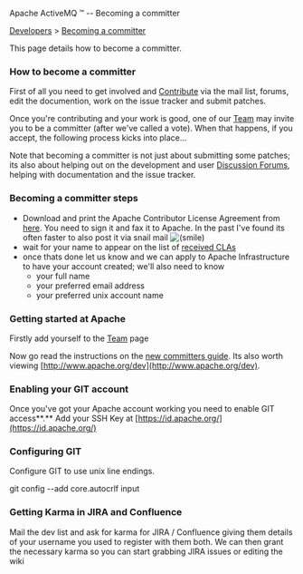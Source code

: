 Apache ActiveMQ ™ -- Becoming a committer 

[Developers](developers.html) > [Becoming a committer](becoming-a-committer.html)


This page details how to become a committer.

### How to become a committer

First of all you need to get involved and [Contribute](contributing.html) via the mail list, forums, edit the documention, work on the issue tracker and submit patches.

Once you're contributing and your work is good, one of our [Team](team.html) may invite you to be a committer (after we've called a vote). When that happens, if you accept, the following process kicks into place...

Note that becoming a committer is not just about submitting some patches; its also about helping out on the development and user [Discussion Forums](discussion-forums.html), helping with documentation and the issue tracker.

### Becoming a committer steps

*   Download and print the Apache Contributor License Agreement from [here](http://www.apache.org/dev/new-committers-guide.html). You need to sign it and fax it to Apache. In the past I've found its often faster to also post it via snail mail ![(smile)](https://cwiki.apache.org/confluence/s/en_GB/5997/6f42626d00e36f53fe51440403446ca61552e2a2.1/_/images/icons/emoticons/smile.png)
*   wait for your name to appear on the list of [received CLAs](http://people.apache.org/~jim/committers.html#unlistedclas)
*   once thats done let us know and we can apply to Apache Infrastructure to have your account created; we'll also need to know
    *   your full name
    *   your preferred email address
    *   your preferred unix account name

### Getting started at Apache

Firstly add yourself to the [Team](team.html) page

Now go read the instructions on the [new committers guide](http://www.apache.org/dev/new-committers-guide.html). Its also worth viewing [http://www.apache.org/dev](http://www.apache.org/dev).

### Enabling your GIT account

Once you've got your Apache account working you need to enable GIT access**.** Add your SSH Key at [https://id.apache.org/](https://id.apache.org/)

### Configuring GIT

Configure GIT to use unix line endings.

git config --add core.autocrlf input

### Getting Karma in JIRA and Confluence

Mail the dev list and ask for karma for JIRA / Confluence giving them details of your username you used to register with them both. We can then grant the necessary karma so you can start grabbing JIRA issues or editing the wiki


